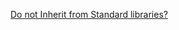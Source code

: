 [Do not Inherit from Standard libraries?](https://jaroslavhavrda.github.io/Cpp-thoughts/no_inheritance_from_std)
